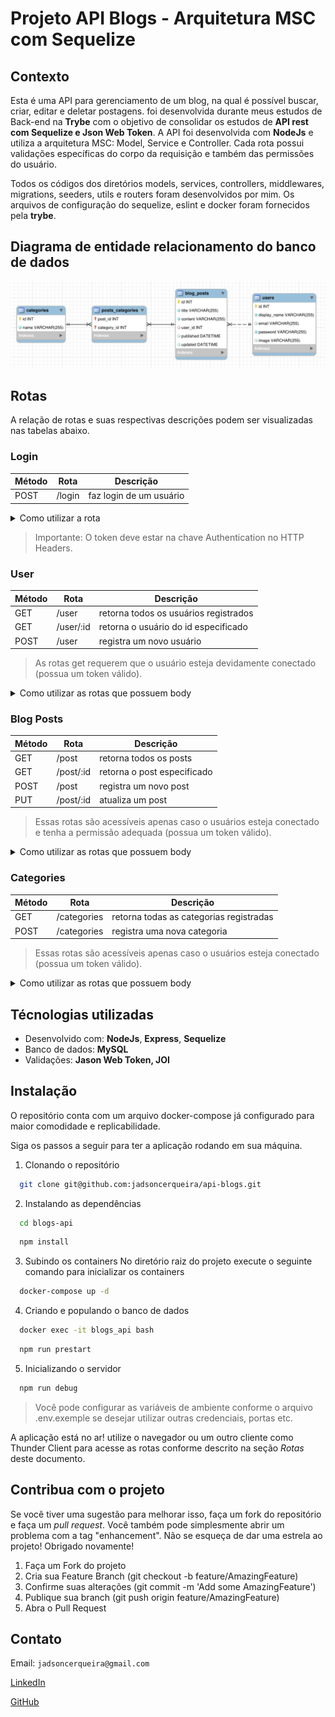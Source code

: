 # Projeto API Blogs - Arquitetura MSC com Sequelize

## Contexto

Esta é uma API para gerenciamento de um blog, na qual é possível buscar, criar, editar e deletar postagens. foi desenvolvida durante meus estudos de Back-end na **Trybe** com o objetivo de consolidar os estudos de **API rest com Sequelize e Json Web Token**. A API foi desenvolvida com **NodeJs** e utiliza a arquitetura MSC: Model, Service e Controller. Cada rota possui validações específicas do corpo da requisição e também das permissões do usuário.

Todos os códigos dos diretórios models, services, controllers, middlewares, migrations, seeders, utils e routers foram desenvolvidos por mim. Os arquivos de configuração do sequelize, eslint e docker foram fornecidos pela **trybe**.

## Diagrama de entidade relacionamento do banco de dados

![diagrama entidade relacionamento](./images/diagrama-er.png)

## Rotas

A relação de rotas e suas respectivas descrições podem ser visualizadas nas tabelas abaixo.

### Login

| Método | Rota   | Descrição               |
| ------ | ------ | ----------------------- |
| POST   | /login | faz login de um usuário |

<details>
<summary>Como utilizar a rota</summary>

1. Login de um usuário já cadastrado

- O corpo da requisição deverá seguir o formato abaixo:

```js
{
  "email": "lewishamilton@gmail.com",
  "password": "123456"
}
```

- Caso não haja erro de validação o retorno deve ser um json web token.

```js
{
  "token": "eyJhbGciOiJIUzI1NiIsInR5cCI6IkpXVCJ9.eyJwYXlsb2FkIjp7ImlkIjo1LCJkaXNwbGF5TmFtZSI6InVzdWFyaW8gZGUgdGVzdGUiLCJlbWFpbCI6InRlc3RlQGVtYWlsLmNvbSIsImltYWdlIjoibnVsbCJ9LCJpYXQiOjE2MjAyNDQxODcsImV4cCI6MTYyMDY3NjE4N30.Roc4byj6mYakYqd9LTCozU1hd9k_Vw5IWKGL4hcCVG8"
}
```

</details>

> Importante: O token deve estar na chave Authentication no HTTP Headers.

### User

| Método | Rota      | Descrição                             |
| ------ | --------- | ------------------------------------- |
| GET    | /user     | retorna todos os usuários registrados |
| GET    | /user/:id | retorna o usuário do id especificado  |
| POST   | /user     | registra um novo usuário              |

> As rotas get requerem que o usuário esteja devidamente conectado (possua um token válido).

<details>
<summary>Como utilizar as rotas que possuem body</summary>

1. Registro de novo user

- O corpo da requisição deverá seguir o formato abaixo:

```js
{
  "displayName": "Brett Wiltshire",
  "email": "brett@email.com",
  "password": "123456",
  "image": "http://4.bp.blogspot.com/_YA50adQ-7vQ/S1gfR_6ufpI/AAAAAAAAAAk/1ErJGgRWZDg/S45/brett.png"
  // a imagem não é obrigatória
}
```

- Caso não haja erro de validação o retorno deve ser um json web token.

```js
{
  "token": "eyJhbGciOiJIUzI1NiIsInR5cCI6IkpXVCJ9.eyJwYXlsb2FkIjp7ImlkIjo1LCJkaXNwbGF5TmFtZSI6InVzdWFyaW8gZGUgdGVzdGUiLCJlbWFpbCI6InRlc3RlQGVtYWlsLmNvbSIsImltYWdlIjoibnVsbCJ9LCJpYXQiOjE2MjAyNDQxODcsImV4cCI6MTYyMDY3NjE4N30.Roc4byj6mYakYqd9LTCozU1hd9k_Vw5IWKGL4hcCVG8"
}
```

</details>

### Blog Posts

| Método | Rota      | Descrição                   |
| ------ | --------- | --------------------------- |
| GET    | /post     | retorna todos os posts      |
| GET    | /post/:id | retorna o post especificado |
| POST   | /post     | registra um novo post       |
| PUT    | /post/:id | atualiza um post            |

> Essas rotas são acessíveis apenas caso o usuários esteja conectado e tenha a permissão adequada (possua um token válido).

<details>
<summary>Como utilizar as rotas que possuem body</summary>

1. Registro de novo post

- O corpo da requisição deverá seguir o formato abaixo:

```js
{
  "title": "Latest updates, August 1st",
  "content": "The whole text for the blog post goes here in this key",
  "categoryIds": [1, 2]
}
```

- Caso não haja erro de validação o resultado esperado deve ser algo como:

```js
{
  "id": 3,
  "title": "Latest updates, August 1st",
  "content": "The whole text for the blog post goes here in this key",
  "userId": 1,
  "updated": "2022-05-18T18:00:01.196Z",
  "published": "2022-05-18T18:00:01.196Z"
}
```

2. Atualização de post

- O corpo da requisição deverá seguir o formato abaixo:

```js
{
  "title": "Latest updates, August 1st",
  "content": "The whole text for the blog post goes here in this key"
}
```

- Caso não haja erro de validação o resultado esperado deve ser algo como:

```js
{
  "id": 3,
  "title": "Latest updates, August 1st",
  "content": "The whole text for the blog post goes here in this key",
  "userId": 1,
  "published": "2022-05-18T18:00:01.000Z",
  "updated": "2022-05-18T18:07:32.000Z",
  "user": {
    "id": 1,
    "displayName": "Lewis Hamilton",
    "email": "lewishamilton@gmail.com",
    "image": "https://upload.wikimedia.org/wikipedia/commons/1/18/Lewis_Hamilton_2016_Malaysia_2.jpg"
  },
  "categories": [
    {
      "id": 1,
      "name": "Inovação"
    },
    {
      "id": 2,
      "name": "Escola"
    }
  ]
}
```

</details>

### Categories

| Método | Rota        | Descrição                               |
| ------ | ----------- | --------------------------------------- |
| GET    | /categories | retorna todas as categorias registradas |
| POST   | /categories | registra uma nova categoria             |

> Essas rotas são acessíveis apenas caso o usuários esteja conectado (possua um token válido).

<details>
<summary>Como utilizar as rotas que possuem body</summary>

1. Registro de nova categoria

- O corpo da requisição deverá seguir o formato abaixo:

```js
{
  "name": "Typescript"
}
```

- Caso não haja erro de validação o retorno deve ser:

```js
{
  "id": 3,
  "name": "Typescript"
}
```

</details>

## Técnologias utilizadas

- Desenvolvido com: **NodeJs**, **Express**, **Sequelize**
- Banco de dados: **MySQL**
- Validações: **Jason Web Token, JOI**

## Instalação

O repositório conta com um arquivo docker-compose já configurado para maior comodidade e replicabilidade.

Siga os passos a seguir para ter a aplicação rodando em sua máquina.

1. Clonando o repositório

```sh
  git clone git@github.com:jadsoncerqueira/api-blogs.git
```

2. Instalando as dependências

```sh
  cd blogs-api
```

```sh
  npm install
```

3. Subindo os containers
   No diretório raiz do projeto execute o seguinte comando para inicializar os containers

```sh
  docker-compose up -d
```

4. Criando e populando o banco de dados

```sh
  docker exec -it blogs_api bash
```

```sh
  npm run prestart
```

5. Inicializando o servidor

```sh
  npm run debug
```

> Você pode configurar as variáveis de ambiente conforme o arquivo .env.exemple se desejar utilizar outras credenciais, portas etc.

A aplicação está no ar! utilize o navegador ou um outro cliente como Thunder Client para acesse as rotas conforme descrito na seção _Rotas_ deste documento.

## Contribua com o projeto

Se você tiver uma sugestão para melhorar isso, faça um fork do repositório e faça um _pull request_. Você também pode simplesmente abrir um problema com a tag "enhancement". Não se esqueça de dar uma estrela ao projeto! Obrigado novamente!

1. Faça um Fork do projeto
2. Cria sua Feature Branch (git checkout -b feature/AmazingFeature)
3. Confirme suas alterações (git commit -m 'Add some AmazingFeature')
4. Publique sua branch (git push origin feature/AmazingFeature)
5. Abra o Pull Request

## Contato

Email: `jadsoncerqueira@gmail.com`

[LinkedIn](https://www.linkedin.com/in/jadsoncerqueira/)

[GitHub](https://github.com/jadsoncerqueira/)
